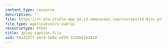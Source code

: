 ```yaml
---
content_type: resource
description: ''
file: https://ol-ocw-studio-app-qa.s3.amazonaws.com/courses/14-01sc-principles-of-microeconomics-fall-2011/5da319ffeec45b0aad391435b62ba810_Offa8tyTRQE.vtt
file_type: application/x-subrip
resourcetype: Other
title: 3play caption file
uid: 5da319ff-eec4-5b0a-ad39-1435b62ba810
---
```

